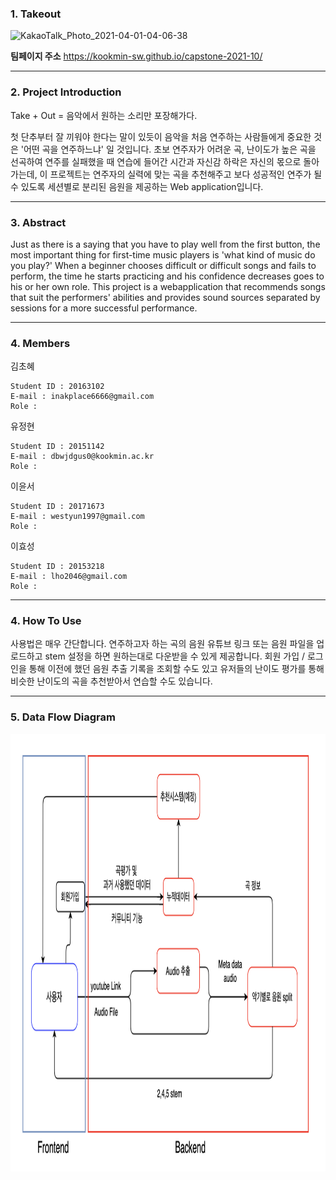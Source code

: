 ### 1. Takeout

<img width="387" alt="KakaoTalk_Photo_2021-04-01-04-06-38" src="https://user-images.githubusercontent.com/28581786/113264752-4916fa80-930e-11eb-868d-557c47967550.png">

**팀페이지 주소** https://kookmin-sw.github.io/capstone-2021-10/


---


### 2. Project Introduction

Take + Out = 음악에서 원하는 소리만 포장해가다.

첫 단추부터 잘 끼워야 한다는 말이 있듯이 음악을 처음 연주하는 사람들에게 중요한 것은 '어떤 곡을 연주하느냐' 일 것입니다.
초보 연주자가 어려운 곡, 난이도가 높은 곡을 선곡하여 연주를 실패했을 때 연습에 들어간 시간과 자신감 하락은 자신의 몫으로 돌아가는데,
이 프로젝트는 연주자의 실력에 맞는 곡을 추천해주고 보다 성공적인 연주가 될 수 있도록 세션별로 분리된 음원을 제공하는 Web application입니다.


---


### 3. Abstract

Just as there is a saying that you have to play well from the first button, the most important thing for first-time music players is 'what kind of music do you play?'
When a beginner chooses difficult or difficult songs and fails to perform, the time he starts practicing and his confidence decreases goes to his or her own role.
This project is a webapplication that recommends songs that suit the performers' abilities and provides sound sources separated by sessions for a more successful performance.


---


### 4. Members

김초혜
```
Student ID : 20163102
E-mail : inakplace6666@gmail.com
Role :
```

유정현
```
Student ID : 20151142
E-mail : dbwjdgus0@kookmin.ac.kr
Role :
```

이윤서
```
Student ID : 20171673
E-mail : westyun1997@gmail.com
Role :
```

이효성
```
Student ID : 20153218
E-mail : lho2046@gmail.com
Role :
```

---


### 4. How To Use

사용법은 매우 간단합니다. 연주하고자 하는 곡의 음원 유튜브 링크 또는 음원 파일을 업로드하고 stem 설정을 하면 원하는대로 다운받을 수 있게 제공합니다. 회원 가입 / 로그인을 통해 이전에 했던 음원 추출 기록을 조회할 수도 있고 유저들의 난이도 평가를 통해 비슷한 난이도의 곡을 추천받아서 연습할 수도 있습니다.


---


### 5. Data Flow Diagram
<p><img src="https://raw.githubusercontent.com/kookmin-sw/capstone-2021-10/master/image/Data%20flow%20diagram.png" width="600" height="700" /></p>
